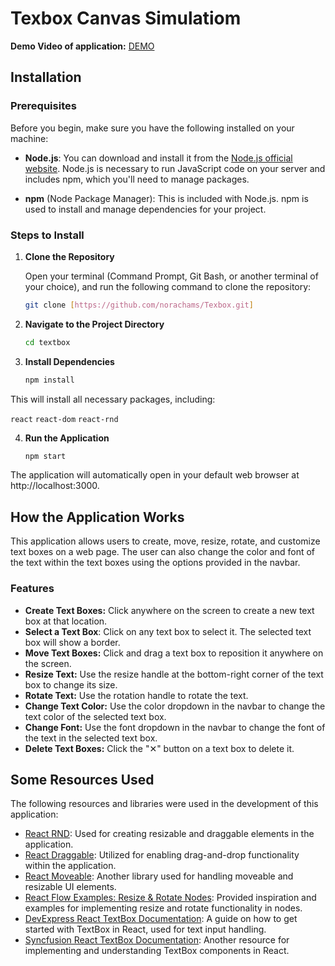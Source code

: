 # Texbox Canvas Simulatiom

**Demo Video of application:** [DEMO](https://youtu.be/qh9aorT8YUI)
  
## Installation

### Prerequisites

Before you begin, make sure you have the following installed on your machine:

- **Node.js**: You can download and install it from the [Node.js official website](https://nodejs.org/). Node.js is necessary to run JavaScript code on your server and includes npm, which you'll need to manage packages.
  
- **npm** (Node Package Manager): This is included with Node.js. npm is used to install and manage dependencies for your project.

### Steps to Install

1. **Clone the Repository**

   Open your terminal (Command Prompt, Git Bash, or another terminal of your choice), and run the following command to clone the repository:

   ```bash
   git clone [https://github.com/norachams/Texbox.git]
   
2. **Navigate to the Project Directory**
   ```bash
   cd textbox

3. **Install Dependencies**
   ```bash
   npm install
This will install all necessary packages, including:

`react`
`react-dom`
`react-rnd`

4. **Run the Application**
   ```bash
   npm start
   
The application will automatically open in your default web browser at http://localhost:3000.

## How the Application Works

This application allows users to create, move, resize, rotate, and customize text boxes on a web page. The user can also change the color and font of the text within the text boxes using the options provided in the navbar.

### Features

- **Create Text Boxes:** Click anywhere on the screen to create a new text box at that location.
- **Select a Text Box**: Click on any text box to select it. The selected text box will show a border.
- **Move Text Boxes:** Click and drag a text box to reposition it anywhere on the screen.
- **Resize Text:** Use the resize handle at the bottom-right corner of the text box to change its size.
- **Rotate Text:** Use the rotation handle to rotate the text.
- **Change Text Color:** Use the color dropdown in the navbar to change the text color of the selected text box.
- **Change Font:** Use the font dropdown in the navbar to change the font of the text in the selected text box.
- **Delete Text Boxes:** Click the "✕" button on a text box to delete it.

## Some Resources Used

The following resources and libraries were used in the development of this application:

- [React RND](https://www.npmjs.com/package/react-rnd/v/5.0.6): Used for creating resizable and draggable elements in the application.
- [React Draggable](https://www.npmjs.com/package/react-draggable): Utilized for enabling drag-and-drop functionality within the application.
- [React Moveable](https://www.npmjs.com/package/react-movable): Another library used for handling moveable and resizable UI elements.
- [React Flow Examples: Resize & Rotate Nodes](https://reactflow.dev/examples/nodes/resize-rotate): Provided inspiration and examples for implementing resize and rotate functionality in nodes.
- [DevExpress React TextBox Documentation](https://js.devexpress.com/React/Documentation/Guide/UI_Components/TextBox/Getting_Started_with_TextBox/): A guide on how to get started with TextBox in React, used for text input handling.
- [Syncfusion React TextBox Documentation](https://ej2.syncfusion.com/react/documentation/textbox/getting-started): Another resource for implementing and understanding TextBox components in React.









